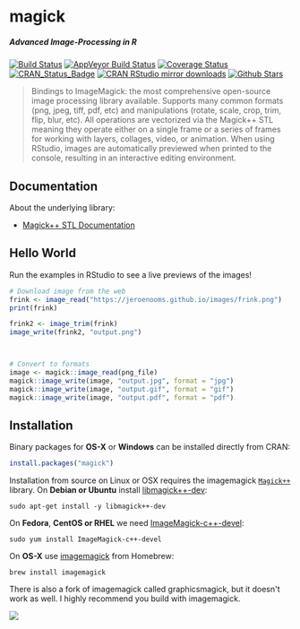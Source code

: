# magick

##### *Advanced Image-Processing in R*

[![Build Status](https://travis-ci.org/jeroenooms/magick.svg?branch=master)](https://travis-ci.org/jeroenooms/magick)
[![AppVeyor Build Status](https://ci.appveyor.com/api/projects/status/github/jeroenooms/magick?branch=master&svg=true)](https://ci.appveyor.com/project/jeroenooms/magick)
[![Coverage Status](https://codecov.io/github/jeroenooms/magick/coverage.svg?branch=master)](https://codecov.io/github/jeroenooms/magick?branch=master)
[![CRAN_Status_Badge](http://www.r-pkg.org/badges/version/magick)](http://cran.r-project.org/package=magick)
[![CRAN RStudio mirror downloads](http://cranlogs.r-pkg.org/badges/magick)](http://cran.r-project.org/web/packages/magick/index.html)
[![Github Stars](https://img.shields.io/github/stars/jeroenooms/magick.svg?style=social&label=Github)](https://github.com/jeroenooms/magick)

> Bindings to ImageMagick: the most comprehensive open-source image
  processing library available. Supports many common formats (png, jpeg, tiff,
  pdf, etc) and manipulations (rotate, scale, crop, trim, flip, blur, etc).
  All operations are vectorized via the Magick++ STL meaning they operate either
  on a single frame or a series of frames for working with layers, collages,
  video, or animation. When using RStudio, images are automatically previewed
  when printed to the console, resulting in an interactive editing environment.

## Documentation

About the underlying library:

 - [Magick++ STL Documentation](https://www.imagemagick.org/Magick++/STL.html)

## Hello World

Run the examples in RStudio to see a live previews of the images!

```r
# Download image from the web
frink <- image_read("https://jeroenooms.github.io/images/frink.png")
print(frink)

frink2 <- image_trim(frink)
image_write(frink2, "output.png")



# Convert to formats
image <- magick::image_read(png_file)
magick::image_write(image, "output.jpg", format = "jpg")
magick::image_write(image, "output.gif", format = "gif")
magick::image_write(image, "output.pdf", format = "pdf")

```

## Installation

Binary packages for __OS-X__ or __Windows__ can be installed directly from CRAN:

```r
install.packages("magick")
```

Installation from source on Linux or OSX requires the imagemagick [`Magick++`](https://www.imagemagick.org/Magick++/Documentation.html) library. On __Debian or Ubuntu__ install [libmagick++-dev](https://packages.debian.org/testing/libmagick++-dev):

```
sudo apt-get install -y libmagick++-dev
```

On __Fedora__,  __CentOS or RHEL__ we need [ImageMagick-c++-devel](https://apps.fedoraproject.org/packages/ImageMagick-c++-devel):

```
sudo yum install ImageMagick-c++-devel
````

On __OS-X__ use [imagemagick](https://github.com/Homebrew/homebrew-core/blob/master/Formula/imagemagick.rb) from Homebrew:

```
brew install imagemagick
```

There is also a fork of imagemagick called graphicsmagick, but it doesn't work as well. I highly recommend you build with imagemagick.

[![](http://ropensci.org/public_images/github_footer.png)](http://ropensci.org)
